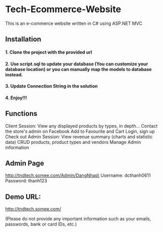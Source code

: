 # Tech-Ecommerce-Website
This is an e-commerce website written in C# using ASP.NET MVC

## Installation
#### 1. Clone the project with the provided url
#### 2. Use script.sql to update your database (You can customize your database location) or you can manually map the models to database instead.
#### 3. Update Connection String in the solution
#### 4. Enjoy!!!

## Functions
Client Session:
  View any displayed products by types, in depth...
  Contact the store's admin on Facebook
  Add to Favourite and Cart
  Login, sign up
  Check out
Admin Session:
  View revenue summary (charts and statistic data)
  CRUD products, product types and vendors
  Manage Admin information

## Admin Page
http://tndtech.somee.com/Admin/DangNhap\
Username: dcthanh0611\
Password: thanh123

## Demo URL: 
http://tndtech.somee.com/

(Please do not provide any important information such as your emails, passwords, bank or card IDs, etc.)
